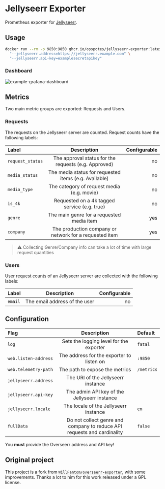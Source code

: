 # Jellyseerr Exporter

Prometheus exporter for [Jellyseerr](https://github.com/Fallenbagel/jellyseerr).

## Usage

```bash
docker run --rm -p 9850:9850 ghcr.io/opspotes/jellyseerr-exporter:latest \
  "--jellyseerr.address=https://jellyseerr.example.com" \
  "--jellyseerr.api-key=examplesecretapikey"
```

### Dashboard

![example-grafana-dashboard](./grafana/dashboard.png)

## Metrics

Two main metric groups are exported: Requests and Users.

### Requests

The requests on the Jellyseerr server are counted. Request counts have the following labels:

| Label            |                      Description                       | Configurable |
| :--------------- | :----------------------------------------------------: | -----------: |
| `request_status` |  The approval status for the requests (e.g. Approved)  |           no |
| `media_status`   | The media status for requested items (e.g. Available)  |           no |
| `media_type`     |       The category of request media (e.g. movie)       |           no |
| `is_4k`          |      Requested on a 4k tagged service (e.g. true)      |           no |
| `genre`          |       The main genre for a requested media item        |          yes |
| `company`        | The production company or network for a requested item |          yes |

> ⚠️ Collecting Genre/Company info can take a lot of time with large request quantities

### Users

User request counts of an Jellyseerr server are collected with the following labels:

| Label   |          Description          | Configurable |
| :------ | :---------------------------: | -----------: |
| `email` | The email address of the user |           no |

## Configuration

| Flag                 |                               Description                               | Default    |
| :------------------- | :---------------------------------------------------------------------: | :--------- |
| `log`                |                 Sets the logging level for the exporter                 | `fatal`    |
| `web.listen-address` |                The address for the exporter to listen on                | `:9850`    |
| `web.telemetry-path` |                     The path to expose the metrics                      | `/metrics` |
| `jellyseerr.address` |                   The URI of the Jellyseerr instance                    |            |
| `jellyseerr.api-key` |              The admin API key of the Jellyseerr instance               |            |
| `jellyseerr.locale`  |                  The locale of the Jellyseerr instance                  | `en`       |
| `fullData`           | Do not collect genre and company to reduce API requests and cardinality | `false`    |

You **must** provide the Overseerr address and API key!

## Original project

This project is a fork from [`WillFantom/overseerr-exporter`](https://github.com/WillFantom/overseerr-exporter), with some improvements. Thanks a lot to him for this work released under a GPL license.
